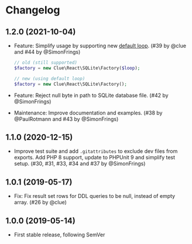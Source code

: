 # Changelog


## 1.2.0 (2021-10-04)

*   Feature: Simplify usage by supporting new [default loop](https://reactphp.org/event-loop/#loop).
    (#39 by @clue and #44 by @SimonFrings)

    ```php
    // old (still supported)
    $factory = new Clue\React\SQLite\Factory($loop);

    // new (using default loop)
    $factory = new Clue\React\SQLite\Factory();
    ```

*   Feature: Reject null byte in path to SQLite database file.
    (#42 by @SimonFrings)

*   Maintenance: Improve documentation and examples.
    (#38 by @PaulRotmann and #43 by @SimonFrings)

## 1.1.0 (2020-12-15)

*   Improve test suite and add `.gitattributes` to exclude dev files from exports.
    Add PHP 8 support, update to PHPUnit 9 and simplify test setup.
    (#30, #31, #33, #34 and #37 by @SimonFrings)

## 1.0.1 (2019-05-17)

*   Fix: Fix result set rows for DDL queries to be null, instead of empty array.
    (#26 by @clue)

## 1.0.0 (2019-05-14)

*   First stable release, following SemVer
